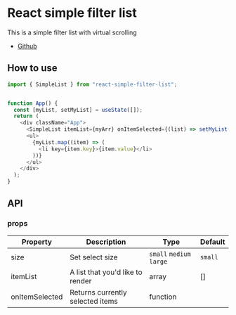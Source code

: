 # React simple filter list

This is a simple filter list with virtual scrolling

- [Github](https://github.com/IkhyeonKim/simple-list)

## How to use

```Javascript
import { SimpleList } from "react-simple-filter-list";


function App() {
  const [myList, setMyList] = useState([]);
  return (
    <div className="App">
      <SimpleList itemList={myArr} onItemSelected={(list) => setMyList(list)} />
      <ul>
        {myList.map((item) => (
          <li key={item.key}>{item.value}</li>
        ))}
      </ul>
    </div>
  );
}
```

## API

### props

| Property       | Description                      | Type                     | Default |
| -------------- | -------------------------------- | ------------------------ | ------- |
| size           | Set select size                  | `small` `medium` `large` | `small` |
| itemList       | A list that you'd like to render | array                    | []      |
| onItemSelected | Returns currently selected items | function                 |

###
